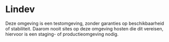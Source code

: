 # Lindev

Deze omgeving is een testomgeving, zonder garanties op beschikbaarheid of stabiliteit.
Daarom nooit sites op deze omgeving hosten die dit vereisen, hiervoor is een staging- of
productieomgeving nodig. 